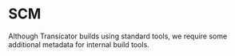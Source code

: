 # SCM

Although Transicator builds using standard tools, we require some additional
metadata for internal build tools.
